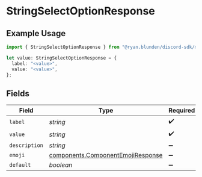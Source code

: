 # StringSelectOptionResponse

## Example Usage

```typescript
import { StringSelectOptionResponse } from "@ryan.blunden/discord-sdk/models/components";

let value: StringSelectOptionResponse = {
  label: "<value>",
  value: "<value>",
};
```

## Fields

| Field                                                                                  | Type                                                                                   | Required                                                                               | Description                                                                            |
| -------------------------------------------------------------------------------------- | -------------------------------------------------------------------------------------- | -------------------------------------------------------------------------------------- | -------------------------------------------------------------------------------------- |
| `label`                                                                                | *string*                                                                               | :heavy_check_mark:                                                                     | N/A                                                                                    |
| `value`                                                                                | *string*                                                                               | :heavy_check_mark:                                                                     | N/A                                                                                    |
| `description`                                                                          | *string*                                                                               | :heavy_minus_sign:                                                                     | N/A                                                                                    |
| `emoji`                                                                                | [components.ComponentEmojiResponse](../../models/components/componentemojiresponse.md) | :heavy_minus_sign:                                                                     | N/A                                                                                    |
| `default`                                                                              | *boolean*                                                                              | :heavy_minus_sign:                                                                     | N/A                                                                                    |